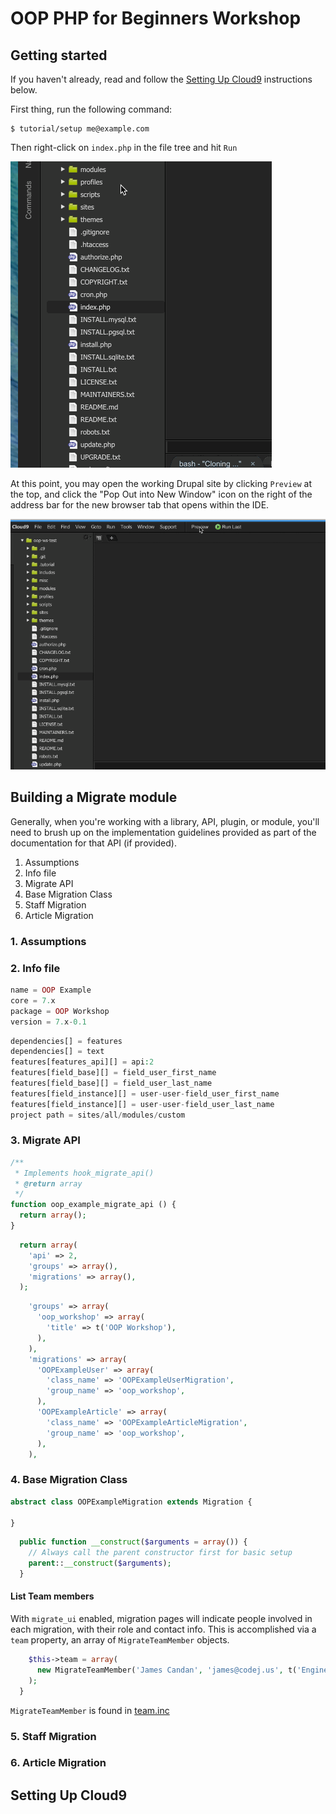 # OOP PHP for Beginners Workshop

## Getting started

If you haven't already, read and follow the [Setting Up Cloud9](#setting-up-cloud9) instructions below.

First thing, run the following command:
```
$ tutorial/setup me@example.com
```

Then right-click on `index.php` in the file tree and hit `Run`

![](https://github.com/jcandan/oop-php-d7-workshop/raw/master/tutorial/img/run-index.gif)

At this point, you may open the working Drupal site by clicking `Preview` at the top, and click the "Pop Out into 
New Window" icon on the right of the address bar for the new browser tab that opens within the IDE.

![](https://github.com/jcandan/oop-php-d7-workshop/raw/master/tutorial/img/preview.gif)


## Building a Migrate module

Generally, when you're working with a library, API, plugin, or module, you'll need to brush up on the implementation 
guidelines provided as part of the documentation for that API (if provided).

1. Assumptions
2. Info file
3. Migrate API
4. Base Migration Class
5. Staff Migration
6. Article Migration

### 1. Assumptions
### 2. Info file

```php
name = OOP Example
core = 7.x
package = OOP Workshop
version = 7.x-0.1
```

```php
dependencies[] = features
dependencies[] = text
features[features_api][] = api:2
features[field_base][] = field_user_first_name
features[field_base][] = field_user_last_name
features[field_instance][] = user-user-field_user_first_name
features[field_instance][] = user-user-field_user_last_name
project path = sites/all/modules/custom
```

### 3. Migrate API

```php
/**
 * Implements hook_migrate_api()
 * @return array
 */
function oop_example_migrate_api () {
  return array();
}
```

```php
  return array(
    'api' => 2,
    'groups' => array(),
    'migrations' => array(),
  );
```

```php
    'groups' => array(
      'oop_workshop' => array(
        'title' => t('OOP Workshop'),
      ),
    ),
    'migrations' => array(
      'OOPExampleUser' => array(
        'class_name' => 'OOPExampleUserMigration',
        'group_name' => 'oop_workshop',
      ),
      'OOPExampleArticle' => array(
        'class_name' => 'OOPExampleArticleMigration',
        'group_name' => 'oop_workshop',
      ),
    ),
```

### 4. Base Migration Class

```php
abstract class OOPExampleMigration extends Migration {

}
```

```php
  public function __construct($arguments = array()) {
    // Always call the parent constructor first for basic setup
    parent::__construct($arguments);
  }
```
#### List Team members

With `migrate_ui` enabled, migration pages will indicate people involved in each migration, with their role 
and contact info. This is accomplished via a `team` property, an array of `MigrateTeamMember` objects.

```php
    $this->team = array(
      new MigrateTeamMember('James Candan', 'james@codej.us', t('Engineer')),
    );
  }
```
`MigrateTeamMember` is found in [team.inc](http://www.drupalcontrib.org/api/drupal/contributions%21migrate%21includes%21team.inc/class/MigrateTeamMember/7)


### 5. Staff Migration
### 6. Article Migration

## <a name="#setting-up-cloud9"></a>Setting Up Cloud9
